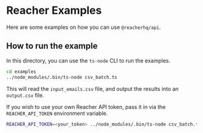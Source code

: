 # Reacher Examples

Here are some examples on how you can use `@reacherhq/api`.

## How to run the example

In this directory, you can use the `ts-node` CLI to run the examples.

```bash
cd examples
../node_modules/.bin/ts-node csv_batch.ts
```

This will read the `input_emails.csv` file, and output the results into an `output.csv` file.

If you wish to use your own Reacher API token, pass it in via the `REACHER_API_TOKEN` environment variable.

```bash
REACHER_API_TOKEN=<your_token> ../node_modules/.bin/ts-node csv_batch.ts
```
